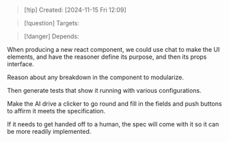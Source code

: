 
>[!tip] Created: [2024-11-15 Fri 12:09]

>[!question] Targets: 

>[!danger] Depends: 

When producing a new react component, we could use chat to make the UI elements, and have the reasoner define its purpose, and then its props interface.  

Reason about any breakdown in the component to modularize.

Then generate tests that show it running with various configurations.

Make the AI drive a clicker to go round and fill in the fields and push buttons to affirm it meets the specification.

If it needs to get handed off to a human, the spec will come with it so it can be more readily implemented.